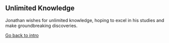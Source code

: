 ## Unlimited Knowledge 
Jonathan wishes for unlimited knowledge, hoping to excel in his studies and make groundbreaking discoveries. 

[Go back to intro](intro.md)